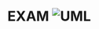 # EXAM ![UML](https://user-images.githubusercontent.com/104629020/205341614-30ffd0b5-a9ac-4947-abbd-4ffe65068139.png)
